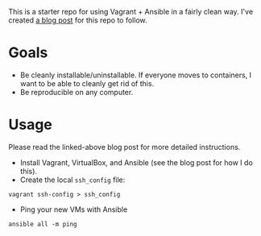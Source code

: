 This is a starter repo for using Vagrant + Ansible in a fairly clean way.
I've created [a blog
post](https://bbkane.github.io/2017/10/27/An-Isolated-and-Reproducible-Ansible-and-Vagrant-Setup.html)
for this repo to follow.

# Goals

- Be cleanly installable/uninstallable. If everyone moves to containers, I want to be able to cleanly get rid of this.
- Be reproducible on any computer.

# Usage

Please read the linked-above blog post for more detailed instructions.

- Install Vagrant, VirtualBox, and Ansible (see the blog post for how I do this).
- Create the local `ssh_config` file:

```
vagrant ssh-config > ssh_config
```

- Ping your new VMs with Ansible

```
ansible all -m ping
```
